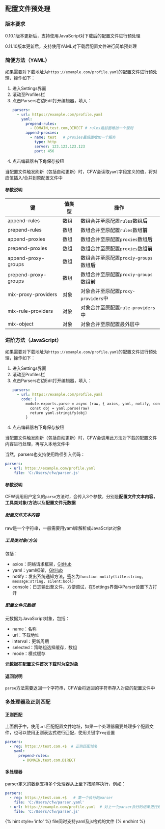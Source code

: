 ## 配置文件预处理

### 版本要求

0.10.1版本更新后，支持使用JavaScript对下载后的配置文件进行预处理

0.11.10版本更新后，支持使用YAML对下载后配置文件进行简单预处理

### 简便方法（YAML）
如果需要对下载地址为``https://example.com/profile.yaml``的配置文件进行预处理，操作如下：

1. 进入Settings界面
2. 滚动至Profiles栏
3. 点击Parsers右边Edit打开编辑器，填入：
    ```yaml
    parsers:
      - url: https://example.com/profile.yaml
        yaml: 
          prepend-rules:
            - DOMAIN,test.com,DIRECT # rules最前面增加一个规则
          append-proxies: 
            - name: test   # proxies最后面增加一个服务
              type: http
              server: 123.123.123.123
              port: 456
    ```
4. 点击编辑器右下角保存按钮

当配置文件触发刷新（包括自动更新）时，CFW会读取``yaml``字段定义的值，将对应值插入/合并到原配置文件中

#### 参数说明

键|值类型|操作
-|-|-
append-rules|数组|数组合并至原配置``rules``数组**后**
prepend-rules|数组|数组合并至原配置``rules``数组**前**
append-proxies|数组|数组合并至原配置``proxies``数组**后**
prepend-proxies|数组|数组合并至原配置``proxies``数组**前**
append-proxy-groups|数组|数组合并至原配置``proxiy-groups``数组**后**
prepend-proxy-groups|数组|数组合并至原配置``proxiy-groups``数组**前**
mix-proxy-providers|对象|对象合并至原配置``proxy-providers``中
mix-rule-providers|对象|对象合并至原配置``rule-providers``中
mix-object|对象|对象合并至原配置最外层中


### 进阶方法（JavaScript）

如果需要对下载地址为``https://example.com/profile.yaml``的配置文件进行预处理，操作如下：

1. 进入Settings界面
2. 滚动至Profiles栏
3. 点击Parsers右边Edit打开编辑器，填入：
    ```yaml
    parsers:
      - url: https://example.com/profile.yaml
        code: |
          module.exports.parse = async (raw, { axios, yaml, notify, console }, { name, url, interval, selected }) => {
            const obj = yaml.parse(raw)
            return yaml.stringify(obj)
          }
    ```
4. 点击编辑器右下角保存按钮

当配置文件触发刷新（包括自动更新）时，CFW会调用此方法对下载的配置文件内容进行处理，再写入本地文件中

当然，parsers也支持使用路径引入代码：

```yaml
parsers:
  - url: https://example.com/profile.yaml
    file: 'C:/Users/cfw/parser.js'
```


#### 参数说明

CFW调用用户定义的``parse``方法时，会传入3个参数，分别是**配置文件文本内容**，**工具类对象/方法**以及**配置文件元数据**

##### 配置文件文本内容
raw是一个字符串，一般需要用yaml库解析成JavaScript对象

##### 工具类对象/方法

包括：
- axios：网络请求框架，[GitHub](https://github.com/axios/axios)
- yaml：yaml框架，[GitHub](https://github.com/eemeli/yaml)
- notify：发出系统通知方法，签名为``function notify(title:string, message:string, silent:bool)``
- console：日志输出至文件，方便调试，在Settings界面中Parser设置下方打开

##### 配置文件元数据
元数据为JavaScript对象，包括：
- name：名称
- url：下载地址
- interval：更新周期
- selected：策略组选择缓存，数组
- mode：模式缓存

**元数据在配置文件首次下载时为空对象**

#### 返回说明

``parse``方法需要返回一个字符串，CFW会将返回的字符串存入对应的配置文件中

### 多处理器及正则匹配

#### 正则匹配
上面例子中，使用``url``匹配配置文件地址，如果一个处理器需要处理多个配置文件，也可以使用正则表达式进行匹配，使用关键字``reg``设置

```yaml
parsers:
  - reg: https://test.com.+$  # 正则匹配域名
    yaml: 
      prepend-rules:
        - DOMAIN,test.com,DIRECT
```

#### 多处理器

parser定义的数组支持多个处理器从上至下按顺序执行，例如：

```yaml
parsers:
  - reg: https://test.com.+$   # 第一个执行的parser
    file: 'C:/Users/cfw/parser.yaml'
  - url: https://example.com/profile.yaml  # 对上一个parser执行的结果进行处理
    file: 'C:/Users/cfw/parser.js'
```


{% hint style='info' %}
file同时支持yaml及js格式的文件
{% endhint %}